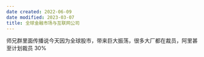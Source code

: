 ```yaml
---
date created: 2022-06-09
date modified: 2023-03-07
title: 全球金融市场与互联网公司
---
```


师兄群里面传播说今天因为全球股市，带来巨大振荡，很多大厂都在裁员，阿里甚至计划裁员 30%
